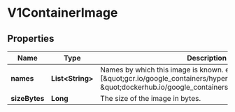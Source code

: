 
# V1ContainerImage

## Properties
Name | Type | Description | Notes
------------ | ------------- | ------------- | -------------
**names** | **List&lt;String&gt;** | Names by which this image is known. e.g. [\&quot;gcr.io/google_containers/hyperkube:v1.0.7\&quot;, \&quot;dockerhub.io/google_containers/hyperkube:v1.0.7\&quot;] | 
**sizeBytes** | **Long** | The size of the image in bytes. |  [optional]



